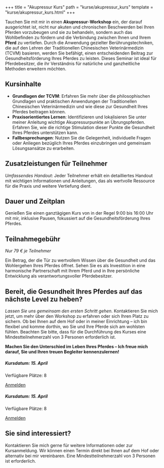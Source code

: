 +++
title = "Akupressur Kurs"
path = "kurse/akupressur_kurs"
template = "kurse/akupressur_kurs.html"
+++

Tauchen Sie mit mir in einen **Akupressur**-**Workshop** ein, der darauf ausgerichtet ist, nicht nur akuten und chronischen Beschwerden bei Ihren Pferden vorzubeugen und sie zu behandeln, sondern auch das Wohlbefinden zu fördern und die Verbindung zwischen Ihnen und Ihrem **Pferd** zu vertiefen. Durch die Anwendung gezielter Berührungstechniken, die auf den Lehren der Traditionellen Chinesischen Veterinärmedizin (TCVM) basieren, werden Sie befähigt, einen entscheidenden Beitrag zur Gesundheitsförderung Ihres Pferdes zu leisten. Dieses Seminar ist ideal für Pferdebesitzer, die ihr Verständnis für natürliche und ganzheitliche Methoden erweitern möchten.

## Kursinhalte
- **Grundlagen der TCVM**: Erfahren Sie mehr über die philosophischen Grundlagen und praktischen Anwendungen der Traditionellen Chinesischen Veterinärmedizin und wie diese zur Gesundheit Ihres Pferdes beitragen können.
- **Praxisorientiertes Lernen**: Identifizieren und lokalisieren Sie unter meiner Anleitung wichtige Akupressurpunkte an Übrungspferden. Erfahren Sie, wie die richtige Stimulation dieser Punkte die Gesundheit Ihres Pferdes unterstützen kann.
- **Fallbesprechungen**: Nutzen Sie die Gelegenheit, individuelle Fragen oder Anliegen bezüglich Ihres Pferdes einzubringen und gemeinsam Lösungsansätze zu erarbeiten. 

## Zusatzleistungen für Teilnehmer
*Umfassendes Handout*: Jeder Teilnehmer erhält ein detailliertes Handout mit wichtigen Informationen und Anleitungen, das als wertvolle Ressource für die Praxis und weitere Vertiefung dient.

## Dauer und Zeitplan
Genießen Sie einen ganztägigen Kurs von in der Regel 9:00 bis 16:00 Uhr mit mir, inklusive Pausen, fokussiert auf die Gesundheitsförderung Ihres Pferdes.

## Teilnahmegebühr
*Nur 79 € je Teilnehmer*
 
Ein Betrag, der die Tür zu wertvollem Wissen über die Gesundheit und das Wohlergehen Ihres Pferdes öffnet. Sehen Sie es als Investition in eine harmonische Partnerschaft mit Ihrem Pferd und in Ihre persönliche Entwicklung als verantwortungsvoller Pferdebesitzer.

## Bereit, die Gesundheit Ihres Pferdes auf das nächste Level zu heben?
*Lassen Sie uns gemeinsam den ersten Schritt gehen.*
Kontaktieren Sie mich jetzt, um mehr über den Workshop zu erfahren oder sich Ihren Platz zu sichern. Ob bei Ihnen auf dem Hof oder in meiner Einrichtung – ich bin flexibel und komme dorthin, wo Sie und Ihre Pferde sich am wohlsten fühlen. Beachten Sie bitte, dass für die Durchführung des Kurses eine Mindestteilnehmerzahl von 3 Personen erforderlich ist.

**Machen Sie den Unterschied im Leben Ihres Pferdes – Ich freue mich darauf, Sie und Ihren treuen Begleiter kennenzulernen!**






<div class="container mt-3">
  <div class="row">
    <div class="col-sm-4">
      <div class="card">
        <div class="card-body">
          <h5 class="card-title">Kursdatum: 15. April</h5>
          <p class="card-text">Verfügbare Plätze: 8</p>
          <a href="#" class="btn btn-primary">Anmelden</a>
        </div>
      </div>
    </div>
    <div class="col-sm-4">
      <div class="card">
        <div class="card-body">
          <h5 class="card-title">Kursdatum: 15. April</h5>
          <p class="card-text">Verfügbare Plätze: 8</p>
          <a href="#" class="btn btn-primary">Anmelden</a>
        </div>
      </div>
    </div>
    <!-- Weitere Karten für andere Termine -->
  </div>
</div>


## Sie sind interessiert?
Kontaktieren Sie mich gerne für weitere Informationen oder zur Kursanmeldung. Wir können einen Termin direkt bei Ihnen auf dem Hof oder alternativ bei mir vereinbaren. Eine Mindestteilnehmerzahl von 3 Personen ist erforderlich. 

